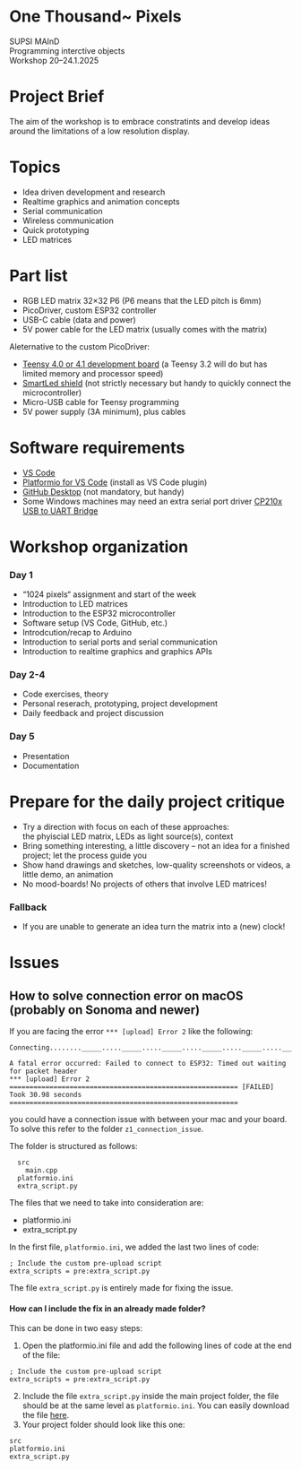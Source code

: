 # One Thousand~ Pixels
SUPSI MAInD  
Programming interctive objects  
Workshop 20–24.1.2025

# Project Brief
The aim of the workshop is to embrace constratints and develop ideas around the limitations of a low resolution display. 

# Topics
- Idea driven development and research 
- Realtime graphics and animation concepts 
- Serial communication 
- Wireless communication
- Quick prototyping 
- LED matrices 

# Part list
- RGB LED matrix 32×32 P6 (P6 means that the LED pitch is 6mm)
- PicoDriver, custom ESP32 controller
- USB-C cable (data and power)
- 5V power cable for the LED matrix (usually comes with the matrix)

Aleternative to the custom PicoDriver:  
- [Teensy 4.0 or 4.1 development board](https://www.pjrc.com/teensy/) (a Teensy 3.2 will do but has limited memory and processor speed)
- [SmartLed shield](https://docs.pixelmatix.com/SmartMatrix/) (not strictly necessary but handy to quickly connect the microcontroller)
- Micro-USB cable for Teensy programming
- 5V power supply (3A minimum), plus cables

# Software requirements
- [VS Code](https://code.visualstudio.com/download)
- [Platformio for VS Code](https://platformio.org) (install as VS Code plugin)
- [GitHub Desktop](https://desktop.github.com) (not mandatory, but handy)
- Some Windows machines may need an extra serial port driver [CP210x USB to UART Bridge](https://www.silabs.com/developers/usb-to-uart-bridge-vcp-drivers?tab=downloads)  

# Workshop organization

### Day 1  
- “1024 pixels“ assignment and start of the week  
- Introduction to LED matrices  
- Introduction to the ESP32 microcontroller
- Software setup (VS Code, GitHub, etc.)
- Introdcution/recap to Arduino 
- Introduction to serial ports and serial communication
- Introduction to realtime graphics and graphics APIs

### Day 2-4
- Code exercises, theory
- Personal reserach, prototyping, project development 
- Daily feedback and project discussion  

### Day 5
- Presentation 
- Documentation 

# Prepare for the daily project critique
- Try a direction with focus on each of these approaches:  
the phyiscial LED matrix, LEDs as light source(s), context
- Bring something interesting, a little discovery – not an idea for a finished project; let the process guide you
- Show hand drawings and sketches, low-quality screenshots or videos, a little demo, an animation  
- No mood-boards! No projects of others that involve LED matrices! 

### Fallback 
- If you are unable to generate an idea turn the matrix into a (new) clock!

# Issues
## How to solve connection error on macOS (probably on Sonoma and newer)
If you are facing the error ``` *** [upload] Error 2 ``` like the following:
```
Connecting........_____....._____....._____....._____....._____....._____....._____

A fatal error occurred: Failed to connect to ESP32: Timed out waiting for packet header
*** [upload] Error 2
========================================================= [FAILED] Took 30.98 seconds =========================================================
```
you could have a connection issue with between your mac and your board.<br>
To solve this refer to the folder ```z1_connection_issue```.<br>

The folder is structured as follows:
```
  src
    main.cpp
  platformio.ini
  extra_script.py
```

The files that we need to take into consideration are:
- platformio.ini
- extra_script.py

In the first file, ```platformio.ini```, we added the last two lines of code:
```
; Include the custom pre-upload script
extra_scripts = pre:extra_script.py
```

The file ```extra_script.py``` is entirely made for fixing the issue.

#### How can I include the fix in an already made folder?<br>
This can be done in two easy steps:
1. Open the platformio.ini file and add the following lines of code at the end of the file:
  ```
  ; Include the custom pre-upload script
  extra_scripts = pre:extra_script.py
  ```
2. Include the file ```extra_script.py``` inside the main project folder, the file should be at the same level as ```platformio.ini```. You can easily download the file [here](https://github.com/Master-Interaction-Design-SUPSI/2025-Programming-Interactive-Objects/blob/main/z1_connection_issue/extra_script.py).
3. Your project folder should look like this one:
  ```
  src
  platformio.ini
  extra_script.py
  ```